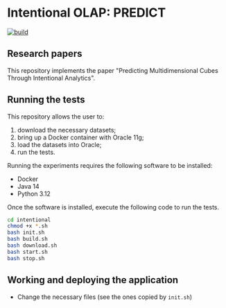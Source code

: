 # Intentional OLAP: PREDICT

[![build](https://github.com/big-unibo/predict/actions/workflows/build.yml/badge.svg)](https://github.com/big-unibo/predict/actions/workflows/build.yml)

## Research papers

This repository implements the paper "Predicting Multidimensional Cubes Through Intentional Analytics".

## Running the tests

This repository allows the user to:
1. download the necessary datasets;
2. bring up a Docker container with Oracle 11g;
3. load the datasets into Oracle;
4. run the tests.

Running the experiments requires the following software to be installed:
- Docker
- Java 14
- Python 3.12

Once the software is installed, execute the following code to run the tests.

```sh
cd intentional
chmod +x *.sh
bash init.sh
bash build.sh
bash download.sh
bash start.sh
bash stop.sh
```

## Working and deploying the application

- Change the necessary files (see the ones copied by `init.sh`)
